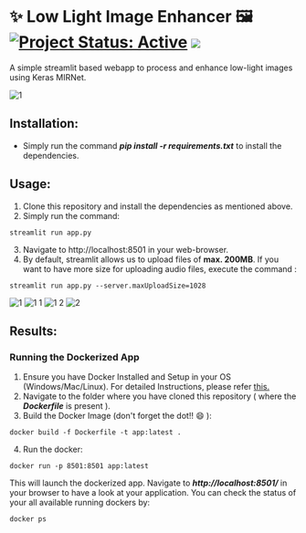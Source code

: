 # ✨ Low Light Image Enhancer 🖼 [![Project Status: Active](https://www.repostatus.org/badges/latest/active.svg)](https://www.repostatus.org/#active) [![](https://img.shields.io/badge/Prateek-Ralhan-brightgreen.svg?colorB=ff0000)](https://prateekralhan.github.io/)

A simple streamlit based webapp to process and enhance low-light images using Keras MIRNet.

![1](https://user-images.githubusercontent.com/29462447/157028560-02fcb630-dff7-4775-8ea2-0557c5b8b1b4.gif)

## Installation:
* Simply run the command ***pip install -r requirements.txt*** to install the dependencies.

## Usage:
1. Clone this repository and install the dependencies as mentioned above.
2. Simply run the command: 
```
streamlit run app.py
```
3. Navigate to http://localhost:8501 in your web-browser.
4. By default, streamlit allows us to upload files of **max. 200MB**. If you want to have more size for uploading audio files, execute the command :
```
streamlit run app.py --server.maxUploadSize=1028
```
![1](https://user-images.githubusercontent.com/29462447/157025555-2088b55f-98e0-45ad-839a-e95d240be7ab.png)
![1 1](https://user-images.githubusercontent.com/29462447/157025519-ce182afb-be49-425e-be65-0ed773009002.png)
![1 2](https://user-images.githubusercontent.com/29462447/157025539-42b38c96-b284-4de5-9766-ffce076bbbb5.png)
![2](https://user-images.githubusercontent.com/29462447/157025481-6fd9bfc1-04b9-4bfd-94a9-907f3950caba.png)


## Results:


### Running the Dockerized App
1. Ensure you have Docker Installed and Setup in your OS (Windows/Mac/Linux). For detailed Instructions, please refer [this.](https://docs.docker.com/engine/install/)
2. Navigate to the folder where you have cloned this repository ( where the ***Dockerfile*** is present ).
3. Build the Docker Image (don't forget the dot!! :smile: ): 
```
docker build -f Dockerfile -t app:latest .
```
4. Run the docker:
```
docker run -p 8501:8501 app:latest
```

This will launch the dockerized app. Navigate to ***http://localhost:8501/*** in your browser to have a look at your application. You can check the status of your all available running dockers by:
```
docker ps
```
